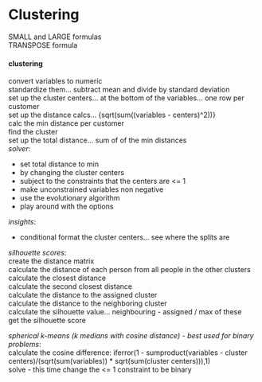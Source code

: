 # Clustering

SMALL and LARGE formulas<br>
TRANSPOSE formula<br>

#### clustering
convert variables to numeric<br>
standardize them... subtract mean and divide by standard deviation<br>
set up the cluster centers... at the bottom of the variables... one row per customer<br>
set up the distance calcs... {sqrt(sum((variables - centers)^2))}<br>
calc the min distance per customer<br>
find the cluster<br>
set up the total distance... sum of of the min distances<br>
<i>solver</i>:
* set total distance to min
* by changing the cluster centers
* subject to the constraints that the centers are <= 1
* make unconstrained variables non negative
* use the evolutionary algorithm
* play around with the options

<i>insights</i>:<br>
* conditional format the cluster centers... see where the splits are

<i>silhouette scores</i>:<br>
create the distance matrix<br>
calculate the distance of each person from all people in the other clusters<br>
calculate the closest distance<br>
calculate the second closest distance<br>
calculate the distance to the assigned cluster<br>
calculate the distance to the neighboring cluster<br>
calculate the silhouette value... neighbouring - assigned / max of these <br>
get the silhouette score<br>

<i>spherical k-means (k medians with cosine distance) - best used for binary problems</i>:<br>
calculate the cosine difference: iferror(1 - sumproduct(variables - cluster centers)/(sqrt(sum(variables)) * sqrt(sum(cluster centers))),1)<br>
solve - this time change the <= 1 constraint to be binary
